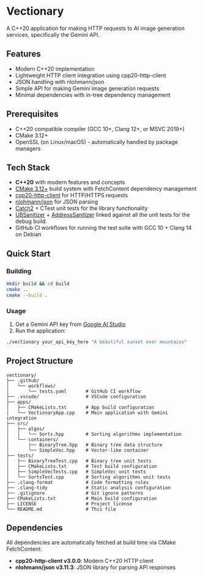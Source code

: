# Vectionary
A C++20 application for making HTTP requests to AI image generation services, specifically the Gemini API.

## Features
- Modern C++20 implementation
- Lightweight HTTP client integration using cpp20-http-client
- JSON handling with nlohmann/json
- Simple API for making Gemini image generation requests
- Minimal dependencies with in-tree dependency management

## Prerequisites
- C++20 compatible compiler (GCC 10+, Clang 12+, or MSVC 2019+)
- CMake 3.12+
- OpenSSL (on Linux/macOS) - automatically handled by package managers

## Tech Stack
- **C++20** with modern features and concepts
- [CMake 3.12+](https://cmake.org/) build system with FetchContent dependency management
- [cpp20-http-client](https://github.com/avocadoboi/cpp20-http-client) for HTTP/HTTPS requests
- [nlohmann/json](https://github.com/nlohmann/json) for JSON parsing
- [Catch2](https://github.com/catchorg/Catch2) + CTest unit tests for the library functionality
- [UBSanitizer](https://clang.llvm.org/docs/UndefinedBehaviorSanitizer.html) +
[AddressSanitizer](https://clang.llvm.org/docs/AddressSanitizer.html) linked
against all the unit tests for the debug build.
- GitHub CI workflows for running the test suite with GCC 10 + Clang 14 on Debian

## Quick Start

### Building
```bash
mkdir build && cd build
cmake ..
cmake --build .
```

### Usage
1. Get a Gemini API key from [Google AI Studio](https://makersuite.google.com/app/apikey)
2. Run the application:
```bash
./vectionary your_api_key_here "A beautiful sunset over mountains"
```


## Project Structure
```
vectionary/
├── .github/
│   └── workflows/
│       └── tests.yaml       # GitHub CI workflow
├── .vscode/                 # VSCode configuration
├── apps/
│   ├── CMakeLists.txt       # App build configuration
│   └── VectionaryApp.cpp    # Main application with Gemini integration
├── src/
│   ├── algos/
│   │   └── Sorts.hpp        # Sorting algorithms implementation
│   └── containers/
│       ├── BinaryTree.hpp   # Binary tree data structure
│       └── SimpleVec.hpp    # Vector-like container
├── tests/
│   ├── BinaryTreeTest.cpp   # Binary tree unit tests
│   ├── CMakeLists.txt       # Test build configuration
│   ├── SimpleVecTests.cpp   # SimpleVec unit tests
│   └── SortsTest.cpp        # Sorting algorithms unit tests
├── .clang-format            # Code formatting rules
├── .clang-tidy              # Static analysis configuration
├── .gitignore               # Git ignore patterns
├── CMakeLists.txt           # Main build configuration
├── LICENSE                  # Project license
└── README.md                # This file
```

## Dependencies
All dependencies are automatically fetched at build time via CMake FetchContent:
- **cpp20-http-client v3.0.0**: Modern C++20 HTTP client
- **nlohmann/json v3.11.3**: JSON library for parsing API responses